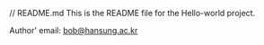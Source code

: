// README.md
This is the README file for the Hello-world project.

Author' email: bob@hansung.ac.kr
